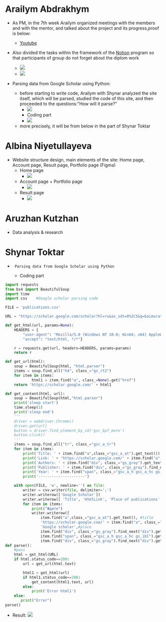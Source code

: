 # Arailym Abdrakhym
*    As PM, in the 7th week Arailym organized meetings with the members and with the mentor, and talked about the project and its progress,proof is below:
      + [Youtube](https://www.youtube.com/watch?v=7-47GCr_iGI)

*   Also divided the tasks within the framework of the [Notion](https://www.notion.so/c96f404fd204448ca2ba0e2da8b3b767?v=3b7a048427274732b44eaa8537c5ba3e) program so that participants of group do not forget about the diplom work
    + ![](https://github.com/SuleymanDemirelKazakhstan/diploma-project-april/blob/main/Diploma%20Document/figures/Снимок%20экрана%202022-03-14%20в%2004.52.05.png)
    + ![](https://github.com/SuleymanDemirelKazakhstan/diploma-project-april/blob/main/Diploma%20Document/figures/Снимок%20экрана%202022-03-14%20в%2004.50.57.png)
*  Parsing data from Google Scholar using Python:
    + before starting to write code, Arailym with Shynar analyzed the site itself, which will be parsed, studied the code of this site, and then proceeded to the questions:"How will it parse?"
       + ![](https://github.com/SuleymanDemirelKazakhstan/diploma-project-april/blob/main/Diploma%20Document/figures/Снимок%20экрана%202022-03-14%20в%2005.36.43.png)
       + Coding part
       + ![](https://github.com/SuleymanDemirelKazakhstan/diploma-project-april/blob/main/Diploma%20Document/figures/IMAGE%202022-03-14%2012:50:56.jpg)
     + more precisely, it will be from below in the part of Shynar Toktar

# Albina Niyetullayeva
* Website structure design, main elements of the site: Home page, Account page, Result page, Portfolio page (Figma)
    * Home page
       + ![](https://github.com/SuleymanDemirelKazakhstan/diploma-project-april/blob/main/Diploma%20Document/figures/IMAGE%202022-03-14%2003:53:36.jpg)
   * Account page + Portfolio page
       + ![](https://github.com/SuleymanDemirelKazakhstan/diploma-project-april/blob/main/Diploma%20Document/figures/IMAGE%202022-03-14%2003:53:40.jpg)
   * Result page
       + ![](https://github.com/SuleymanDemirelKazakhstan/diploma-project-april/blob/main/Diploma%20Document/figures/IMAGE%202022-03-14%2003:53:43.jpg)
   
# Aruzhan Kutzhan

* Data analysis & research []()

# Shynar Toktar
*      Parsing data from Google Scholar using Python
    + Coding part
````py
import requests
from bs4 import BeautifulSoup
import time
import csv    #Google scholar parsing code

FILE = 'publications.csv'

URL = "https://scholar.google.com/scholar?hl=ru&as_sdt=0%2C5&q=baimuratov+o"

def get_html(url, params=None):
    HEADERS = {
        "user-agent": "Mozilla/5.0 (Windows NT 10.0; Win64; x64) AppleWebKit/537.36 (KHTML, like Gecko) Chrome/99.0.4844.51 Safari/537.36",
        "accept": "text/html, */*"}

    r = requests.get(url, headers=HEADERS, params=params)
    return r

def get_url(html):
    soup = BeautifulSoup(html, "html.parser")
    items = soup.find_all("h4", class_="gs_rt2")
    for item in items:
            html1 = item.find("a", class_=None).get("href")
    return 'https://scholar.google.com/' + html1

def get_content(html, url):
    soup = BeautifulSoup(html,"html.parser")
    print('sleep start')
    time.sleep(1)
    print('sleep end')
    '''
    driver = webdriver.Chrome()
    driver.get(url)
    button = driver.find_element_by_id('gsc_bpf_more')
    button.click()
    '''
    items = soup.find_all("tr", class_="gsc_a_tr")
    for item in items:
        print('Title: ' + item.find("a",class_="gsc_a_at").get_text())
        print('Link: ' + 'https://scholar.google.com/' + item.find("a", class_="gsc_a_at").get("href"))
        print('Authors: ' + item.find("div", class_="gs_gray").get_text())
        print('Publisher: ' + item.find("div", class_="gs_gray").find_next("div").get_text().rsplit(',', 1)[0])
        print('Year: ' + item.find("span", class_="gsc_a_h gsc_a_hc gs_ibl").get_text())
        print('---------------------')

    with open(FILE, 'w', newline='') as file:
        writer = csv.writer(file, delimiter=';')
        writer.writerow(['Google Scholar'])
        writer.writerow([ 'Title', 'HtmlLink', 'Place of publications', 'Publisher', 'Date', 'Pages'])
        for item in items:
            print("Ждите")
            writer.writerow([
                item.find("a",class_="gsc_a_at").get_text(), #title
                'https://scholar.google.com/' + item.find("a", class_="gsc_a_at").get("href"), #link
                'Google scholar',#place
                item.find("div", class_="gs_gray").find_next("div").get_text().rsplit(',', 1)[0], #publisher
                item.find("span", class_="gsc_a_h gsc_a_hc gs_ibl").get_text(), #date
                item.find("div", class_="gs_gray").find_next("div").get_text().rsplit(',', 2)[1]])  #pages
def parse():
    #pass
    html = get_html(URL)
    if html.status_code==200:
        url = get_url(html.text)

        html1 = get_html(url)
        if html1.status_code==200:
            get_content(html1.text, url)
        else:
            print('Error html1')
    else:
       print("Error")
parse()

````
* Result:
![](https://github.com/SuleymanDemirelKazakhstan/diploma-project-april/blob/main/Diploma%20Document/figures/IMAGE%202022-03-14%2013:05:23.jpg)
